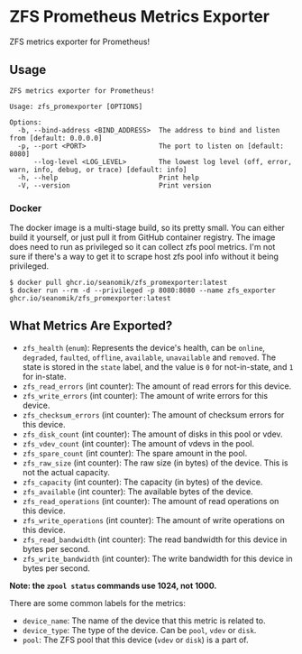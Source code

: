 # ZFS Prometheus Metrics Exporter
ZFS metrics exporter for Prometheus!

## Usage
```
ZFS metrics exporter for Prometheus!

Usage: zfs_promexporter [OPTIONS]

Options:
  -b, --bind-address <BIND_ADDRESS>  The address to bind and listen from [default: 0.0.0.0]
  -p, --port <PORT>                  The port to listen on [default: 8080]
      --log-level <LOG_LEVEL>        The lowest log level (off, error, warn, info, debug, or trace) [default: info]
  -h, --help                         Print help
  -V, --version                      Print version
```

### Docker
The docker image is a multi-stage build, so its pretty small. You can either build it yourself, or just pull it from GitHub container registry. The image does need to run as privileged so it can collect zfs pool metrics. I'm not sure if there's a way to get it to scrape host zfs pool info without it being privileged.

```shell
$ docker pull ghcr.io/seanomik/zfs_promexporter:latest
$ docker run --rm -d --privileged -p 8080:8080 --name zfs_exporter ghcr.io/seanomik/zfs_promexporter:latest
```

## What Metrics Are Exported?
* `zfs_health` (`enum`): Represents the device's health, can be `online`, `degraded`, `faulted`, `offline`, `available`, `unavailable` and `removed`. The state is stored in the `state` label, and the value is `0` for not-in-state, and `1` for in-state.
* `zfs_read_errors` (int counter): The amount of read errors for this device.
* `zfs_write_errors` (int counter): The amount of write errors for this device.
* `zfs_checksum_errors` (int counter): The amount of checksum errors for this device.
* `zfs_disk_count` (int counter): The amount of disks in this pool or vdev.
* `zfs_vdev_count` (int counter): The amount of vdevs in the pool.
* `zfs_spare_count` (int counter): The spare amount in the pool.
* `zfs_raw_size` (int counter): The raw size (in bytes) of the device. This is not the actual capacity.
* `zfs_capacity` (int counter): The capacity (in bytes) of the device.
* `zfs_available` (int counter): The available bytes of the device.
* `zfs_read_operations` (int counter): The amount of read operations on this device.
* `zfs_write_operations` (int counter): The amount of write operations on this device.
* `zfs_read_bandwidth` (int counter): The read bandwidth for this device in bytes per second.
* `zfs_write_bandwidth` (int counter): The write bandwidth for this device in bytes per second.

**Note: the `zpool status` commands use 1024, not 1000.**

There are some common labels for the metrics:
* `device_name`: The name of the device that this metric is related to.
* `device_type`: The type of the device. Can be `pool`, `vdev` or `disk`.
* `pool`: The ZFS pool that this device (`vdev` or `disk`) is a part of.